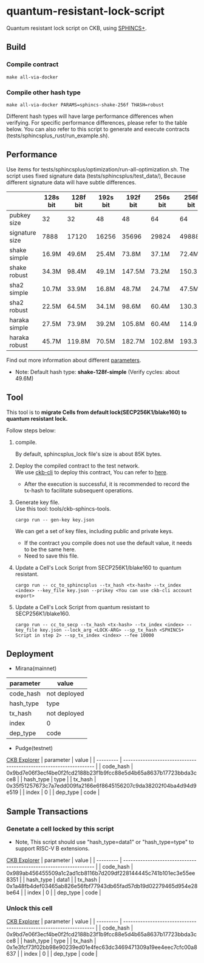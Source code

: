# quantum-resistant-lock-script
Quantum resistant lock script on CKB, using [SPHINCS+](https://github.com/sphincs/sphincsplus).

## Build

### Compile contract
``` shell
make all-via-docker
```

### Compile other hash type
``` shell
make all-via-docker PARAMS=sphincs-shake-256f THASH=robust
```
Different hash types will have large performance differences when verifying. For specific performance differences, please refer to the table below. You can also refer to this script to generate and execute contracts (tests/sphincsplus_rust/run_example.sh).


## Performance
Use items for tests/sphincsplus/optimization/run-all-optimization.sh.
The script uses fixed signature data (tests/sphincsplus/test_data/), Because different signature data will have subtle differences.

|               |  128s bit  |  128f bit  |  192s bit  |  192f bit  |  256s bit  |  256f bit  |
| ------------- | ---------- | ---------- | ---------- | ---------- | ---------- | ---------- |
|   pubkey size |       32   |       32   |       48   |       48   |       64   |       64   |
|signature size |     7888   |    17120   |    16256   |    35696   |    29824   |    49888   |
|  shake simple |    16.9M   |    49.6M   |    25.4M   |    73.8M   |    37.1M   |    72.4M   |
|  shake robust |    34.3M   |    98.4M   |    49.1M   |   147.5M   |    73.2M   |   150.3M   |
|   sha2 simple |    10.7M   |    33.9M   |    16.8M   |    48.7M   |    24.7M   |    47.5M   |
|   sha2 robust |    22.5M   |    64.5M   |    34.1M   |    98.6M   |    60.4M   |   130.3M   |
| haraka simple |    27.5M   |    73.9M   |    39.2M   |   105.8M   |    60.4M   |   114.9M   |
| haraka robust |    45.7M   |   119.8M   |    70.5M   |   182.7M   |   102.8M   |   193.3M   |

Find out more information about different [parameters](https://github.com/sphincs/sphincsplus#parameters).

* Note: Default hash type: **shake-128f-simple** (Verify cycles: about 49.6M)

## Tool
This tool is to **migrate Cells from default lock(SECP256K1/blake160) to quantum resistant lock.**

Follow steps below:

1. compile.

   By default, sphincsplus_lock file's size is about 85K bytes.
2. Deploy the compiled contract to the test network.
   </br>
   We use [ckb-cli](https://github.com/nervosnetwork/ckb-cli) to deploy this contract, You can refer to [here](https://github.com/nervosnetwork/ckb-cli/wiki/Handle-Complex-Transaction#a-demo).
   * After the execution is successful, it is recommended to record the tx-hash to facilitate subsequent operations.
3. Generate key file.
   </br>
   Use this tool: tools/ckb-sphincs-tools.
   ``` shell
   cargo run -- gen-key key.json
   ```
   We can get a set of key files, including public and private keys.
   * If the contract you compile does not use the default value, it needs to be the same here.
   * Need to save this file.
4. Update a Cell's Lock Script from SECP256K1/blake160 to quantum resistant.
   ``` shell
   cargo run -- cc_to_sphincsplus --tx_hash <tx-hash> --tx_index <index> --key_file key.json --prikey <You can use ckb-cli account export>
   ```
5. Update a Cell's Lock Script from quantum resistant to SECP256K1/blake160.
   ``` shell
   cargo run -- cc_to_secp --tx_hash <tx-hash> --tx_index <index> --key_file key.json --lock_arg <LOCK-ARG> --sp_tx_hash <SPHINCS+ Script in step 2> --sp_tx_index <index> --fee 10000
   ```

## Deployment

* Mirana(mainnet)

| parameter | value        |
| --------- | ------------ |
| code_hash | not deployed |
| hash_type | type         |
| tx_hash   | not deployed |
| index     | 0            |
| dep_type  | code         |

* Pudge(testnet)

[CKB Explorer](https://pudge.explorer.nervos.org/transaction/0x35f51257673c7a7edd009fa2166e6f8645156207c9da38202f04ba4d94d9e519)
| parameter | value                                                              |
| --------- | ------------------------------------------------------------------ |
| code_hash | 0x9bd7e06f3ecf4be0f2fcd2188b23f1b9fcc88e5d4b65a8637b17723bbda3cce8 |
| hash_type | type                                                               |
| tx_hash   | 0x35f51257673c7a7edd009fa2166e6f8645156207c9da38202f04ba4d94d9e519 |
| index     | 0                                                                  |
| dep_type  | code                                                               |

## Sample Transactions

### Genetate a cell locked by this script
* Note, This script should use "hash_type=data1" or "hash_type=type" to support RISC-V B extensions.

[CKB Explorer](https://pudge.explorer.nervos.org/transaction/0x1a48fb4def03465ab826e56fbf77943db65fad57db19d02279465d954e28be64)
| parameter | value                                                              |
| --------- | ------------------------------------------------------------------ |
| code_hash | 0x989ab456455509a1c2ad1cb8116b7d209df228144445c741b101ec3e55ee8351 |
| hash_type | data1                                                              |
| tx_hash   | 0x1a48fb4def03465ab826e56fbf77943db65fad57db19d02279465d954e28be64 |
| index     | 0                                                                  |
| dep_type  | code                                                               |

### Unlock this cell

[CKB Explorer](https://pudge.explorer.nervos.org/transaction/0x1e3fcf73f02bb98e90239ed01e4fec63dc3469471309a19ee4eec7cfc00a8637)
| parameter | value                                                              |
| --------- | ------------------------------------------------------------------ |
| code_hash | 0x9bd7e06f3ecf4be0f2fcd2188b23f1b9fcc88e5d4b65a8637b17723bbda3cce8 |
| hash_type | type                                                               |
| tx_hash   | 0x1e3fcf73f02bb98e90239ed01e4fec63dc3469471309a19ee4eec7cfc00a8637 |
| index     | 0                                                                  |
| dep_type  | code                                                               |
